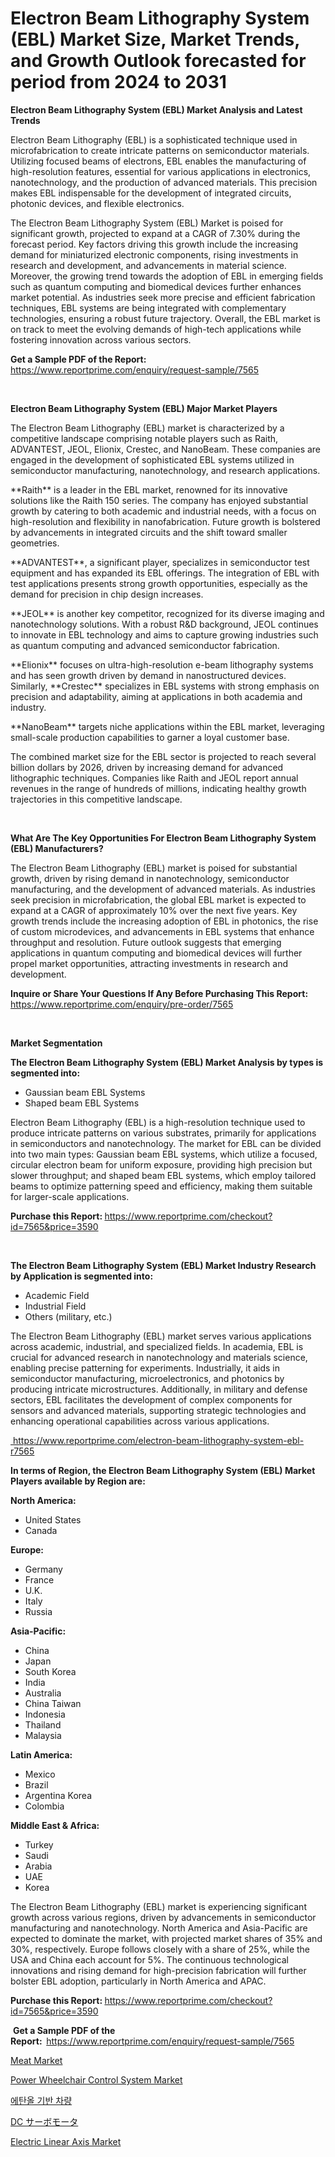 <p><h1>Electron Beam Lithography System (EBL) Market Size, Market Trends, and Growth Outlook forecasted for period from 2024 to 2031</h1></p><p><strong>Electron Beam Lithography System (EBL) Market Analysis and Latest Trends</strong></p>
<p><p>Electron Beam Lithography (EBL) is a sophisticated technique used in microfabrication to create intricate patterns on semiconductor materials. Utilizing focused beams of electrons, EBL enables the manufacturing of high-resolution features, essential for various applications in electronics, nanotechnology, and the production of advanced materials. This precision makes EBL indispensable for the development of integrated circuits, photonic devices, and flexible electronics.</p><p>The Electron Beam Lithography System (EBL) Market is poised for significant growth, projected to expand at a CAGR of 7.30% during the forecast period. Key factors driving this growth include the increasing demand for miniaturized electronic components, rising investments in research and development, and advancements in material science. Moreover, the growing trend towards the adoption of EBL in emerging fields such as quantum computing and biomedical devices further enhances market potential. As industries seek more precise and efficient fabrication techniques, EBL systems are being integrated with complementary technologies, ensuring a robust future trajectory. Overall, the EBL market is on track to meet the evolving demands of high-tech applications while fostering innovation across various sectors.</p></p>
<p><strong>Get a Sample PDF of the Report:&nbsp;</strong> <a href="https://www.reportprime.com/enquiry/request-sample/7565">https://www.reportprime.com/enquiry/request-sample/7565</a></p>
<p>&nbsp;</p>
<p><strong>Electron Beam Lithography System (EBL) Major Market Players</strong></p>
<p><p>The Electron Beam Lithography (EBL) market is characterized by a competitive landscape comprising notable players such as Raith, ADVANTEST, JEOL, Elionix, Crestec, and NanoBeam. These companies are engaged in the development of sophisticated EBL systems utilized in semiconductor manufacturing, nanotechnology, and research applications.</p><p>**Raith** is a leader in the EBL market, renowned for its innovative solutions like the Raith 150 series. The company has enjoyed substantial growth by catering to both academic and industrial needs, with a focus on high-resolution and flexibility in nanofabrication. Future growth is bolstered by advancements in integrated circuits and the shift toward smaller geometries.</p><p>**ADVANTEST**, a significant player, specializes in semiconductor test equipment and has expanded its EBL offerings. The integration of EBL with test applications presents strong growth opportunities, especially as the demand for precision in chip design increases.</p><p>**JEOL** is another key competitor, recognized for its diverse imaging and nanotechnology solutions. With a robust R&D background, JEOL continues to innovate in EBL technology and aims to capture growing industries such as quantum computing and advanced semiconductor fabrication.</p><p>**Elionix** focuses on ultra-high-resolution e-beam lithography systems and has seen growth driven by demand in nanostructured devices. Similarly, **Crestec** specializes in EBL systems with strong emphasis on precision and adaptability, aiming at applications in both academia and industry.</p><p>**NanoBeam** targets niche applications within the EBL market, leveraging small-scale production capabilities to garner a loyal customer base.</p><p>The combined market size for the EBL sector is projected to reach several billion dollars by 2026, driven by increasing demand for advanced lithographic techniques. Companies like Raith and JEOL report annual revenues in the range of hundreds of millions, indicating healthy growth trajectories in this competitive landscape.</p></p>
<p>&nbsp;</p>
<p><strong>What Are The Key Opportunities For Electron Beam Lithography System (EBL) Manufacturers?</strong></p>
<p><p>The Electron Beam Lithography (EBL) market is poised for substantial growth, driven by rising demand in nanotechnology, semiconductor manufacturing, and the development of advanced materials. As industries seek precision in microfabrication, the global EBL market is expected to expand at a CAGR of approximately 10% over the next five years. Key growth trends include the increasing adoption of EBL in photonics, the rise of custom microdevices, and advancements in EBL systems that enhance throughput and resolution. Future outlook suggests that emerging applications in quantum computing and biomedical devices will further propel market opportunities, attracting investments in research and development.</p></p>
<p><strong>Inquire or Share Your Questions If Any Before Purchasing This Report:</strong> <a href="https://www.reportprime.com/enquiry/pre-order/7565">https://www.reportprime.com/enquiry/pre-order/7565</a></p>
<p>&nbsp;</p>
<p><strong>Market Segmentation</strong></p>
<p><strong>The Electron Beam Lithography System (EBL) Market Analysis by types is segmented into:</strong></p>
<p><ul><li>Gaussian beam EBL Systems</li><li>Shaped beam EBL Systems</li></ul></p>
<p><p>Electron Beam Lithography (EBL) is a high-resolution technique used to produce intricate patterns on various substrates, primarily for applications in semiconductors and nanotechnology. The market for EBL can be divided into two main types: Gaussian beam EBL systems, which utilize a focused, circular electron beam for uniform exposure, providing high precision but slower throughput; and shaped beam EBL systems, which employ tailored beams to optimize patterning speed and efficiency, making them suitable for larger-scale applications.</p></p>
<p><strong>Purchase this Report:&nbsp;</strong><a href="https://www.reportprime.com/checkout?id=7565&price=3590">https://www.reportprime.com/checkout?id=7565&price=3590</a></p>
<p>&nbsp;</p>
<p><strong>The Electron Beam Lithography System (EBL) Market Industry Research by Application is segmented into:</strong></p>
<p><ul><li>Academic Field</li><li>Industrial Field</li><li>Others (military, etc.)</li></ul></p>
<p><p>The Electron Beam Lithography (EBL) market serves various applications across academic, industrial, and specialized fields. In academia, EBL is crucial for advanced research in nanotechnology and materials science, enabling precise patterning for experiments. Industrially, it aids in semiconductor manufacturing, microelectronics, and photonics by producing intricate microstructures. Additionally, in military and defense sectors, EBL facilitates the development of complex components for sensors and advanced materials, supporting strategic technologies and enhancing operational capabilities across various applications.</p></p>
<p><a href="https://www.reportprime.com/electron-beam-lithography-system-ebl-r7565">&nbsp;https://www.reportprime.com/electron-beam-lithography-system-ebl-r7565</a></p>
<p><strong>In terms of Region, the Electron Beam Lithography System (EBL) Market Players available by Region are:</strong></p>
<p>
    <p> <strong> North America: </strong>
        <ul>
            <li>United States</li>
            <li>Canada</li>
        </ul>
        </p> 
    <p> <strong> Europe: </strong>
        <ul>
            <li>Germany</li>
            <li>France</li>
            <li>U.K.</li>
            <li>Italy</li>
            <li>Russia</li>
        </ul>
        </p> 
    <p> <strong> Asia-Pacific: </strong>
        <ul>
            <li>China</li>
            <li>Japan</li>
            <li>South Korea</li>
            <li>India</li>
            <li>Australia</li>
            <li>China Taiwan</li>
            <li>Indonesia</li>
            <li>Thailand</li>
            <li>Malaysia</li>
        </ul>
        </p> 
    <p> <strong> Latin America: </strong>
        <ul>
            <li>Mexico</li>
            <li>Brazil</li>
            <li>Argentina Korea</li>
            <li>Colombia</li>
        </ul>
        </p> 
    <p> <strong> Middle East & Africa: </strong>
        <ul>
            <li>Turkey</li>
            <li>Saudi</li>
            <li>Arabia</li>
            <li>UAE</li>
            <li>Korea</li>
        </ul>
    </p>
    </p>
<p><p>The Electron Beam Lithography (EBL) market is experiencing significant growth across various regions, driven by advancements in semiconductor manufacturing and nanotechnology. North America and Asia-Pacific are expected to dominate the market, with projected market shares of 35% and 30%, respectively. Europe follows closely with a share of 25%, while the USA and China each account for 5%. The continuous technological innovations and rising demand for high-precision fabrication will further bolster EBL adoption, particularly in North America and APAC.</p></p>
<p><strong>Purchase this Report: </strong><a href="https://www.reportprime.com/checkout?id=7565&price=3590">https://www.reportprime.com/checkout?id=7565&price=3590</a></p>
<p>&nbsp;<strong>Get a Sample PDF of the Report:&nbsp;&nbsp;</strong><a href="https://www.reportprime.com/enquiry/request-sample/7565">https://www.reportprime.com/enquiry/request-sample/7565</a></p>
<p><strong></strong></p>
<p><p><a href="https://www.linkedin.com/pulse/market-dynamics-future-trends-global-meat-sector-forecasted-wvr0e?trackingId=JVFhI3GJR162hKY%2B104C%2FQ%3D%3D">Meat Market</a></p><p><a href="https://issuu.com/reportprime-2/docs/power-wheelchair-control-system-mar_9f75c2433c3bac">Power Wheelchair Control System Market</a></p><p><a href="https://medium.com/@zlpjbqkb72/ethanol-based-vehicle-market-%EC%9D%98-%EA%B8%80%EB%A1%9C%EB%B2%8C-%EC%8B%9C%EC%9E%A5-%EA%B0%9C%EC%9A%94%EB%8A%94-%EC%A0%84-%EC%84%B8%EA%B3%84-%EB%B0%8F-%EC%A3%BC%EC%9A%94-%EC%8B%9C%EC%9E%A5%EC%9D%98-%EC%82%B0%EC%97%85%EC%97%90-%EC%98%81%ED%96%A5%EC%9D%84-%EB%AF%B8%EC%B9%98%EB%8A%94-%EC%A3%BC%EC%9A%94-%ED%8A%B8%EB%A0%8C%EB%93%9C%EC%97%90-%EB%8C%80%ED%95%9C-%EB%8F%85%ED%8A%B9%ED%95%9C-%EA%B4%80%EC%A0%90%EC%9D%84-%EC%A0%9C%EA%B3%B5%ED%95%A9%EB%8B%88%EB%8B%A4-4b1ba8062ba5">에탄올 기반 차량</a></p><p><a href="https://medium.com/@alenaieme/dc-servo-motors-market-%E3%81%AE%E3%82%B0%E3%83%AD%E3%83%BC%E3%83%90%E3%83%AB%E5%B8%82%E5%A0%B4%E6%A6%82%E8%A6%81%E3%81%AF-%E4%B8%96%E7%95%8C%E3%81%8A%E3%82%88%E3%81%B3%E4%B8%BB%E8%A6%81%E5%B8%82%E5%A0%B4%E3%81%AB%E3%81%8A%E3%81%91%E3%82%8B%E6%A5%AD%E7%95%8C%E3%81%AB%E5%BD%B1%E9%9F%BF%E3%82%92%E4%B8%8E%E3%81%88%E3%82%8B%E4%B8%BB%E8%A6%81%E3%81%AA%E3%83%88%E3%83%AC%E3%83%B3%E3%83%89%E3%81%AB%E3%81%A4%E3%81%84%E3%81%A6-%E7%8B%AC%E8%87%AA%E3%81%AE%E8%A6%96%E7%82%B9%E3%82%92%E6%8F%90%E4%BE%9B%E3%81%97%E3%81%BE%E3%81%99-588f63231fd4">DC サーボモータ</a></p><p><a href="https://issuu.com/reportprime-2/docs/electric-linear-axis-market-size-20_3dfa5a21135b90">Electric Linear Axis Market</a></p></p>